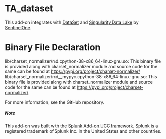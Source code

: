 #  TA_dataset
This add-on integrates with [DataSet](https://www.dataset.com) and [Singularity Data Lake](https://www.sentinelone.com/platform/xdr-ingestion) by [SentinelOne](https://www.sentinelone.com).


# Binary File Declaration
lib/charset_normalizer/md.cpython-38-x86_64-linux-gnu.so: This binary file is provided along with charset_normalizer module and source code for the same can be found at https://pypi.org/project/charset-normalizer/
lib/charset_normalizer/md__mypyc.cpython-38-x86_64-linux-gnu.so: This binary file is provided along with charset_normalizer module and source code for the same can be found at https://pypi.org/project/charset-normalizer/


For more information, see the [GitHub](https://github.com/scalyr/dataset-addon-for-splunk) repository.
##### Note
This add-on was built with the [Splunk Add-on UCC framework](https://splunk.github.io/addonfactory-ucc-generator/).
Splunk is a registered trademark of Splunk Inc. in the United States and other countries.

